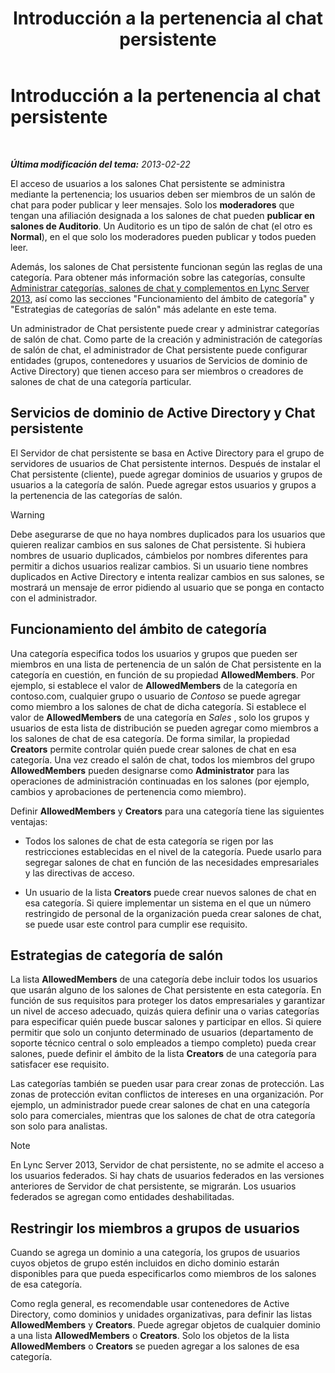 ﻿---
title: Introducción a la pertenencia al chat persistente
TOCTitle: Introducción a la pertenencia al chat persistente
ms:assetid: 900392d6-6e9f-4dae-93d6-39d7474409ef
ms:mtpsurl: https://technet.microsoft.com/es-es/library/Gg398730(v=OCS.15)
ms:contentKeyID: 48276008
ms.date: 01/07/2017
mtps_version: v=OCS.15
ms.translationtype: HT
---

# Introducción a la pertenencia al chat persistente

 

_**Última modificación del tema:** 2013-02-22_

El acceso de usuarios a los salones Chat persistente se administra mediante la pertenencia; los usuarios deben ser miembros de un salón de chat para poder publicar y leer mensajes. Solo los **moderadores** que tengan una afiliación designada a los salones de chat pueden **publicar en salones de Auditorio**. Un Auditorio es un tipo de salón de chat (el otro es **Normal**), en el que solo los moderadores pueden publicar y todos pueden leer.

Además, los salones de Chat persistente funcionan según las reglas de una categoría. Para obtener más información sobre las categorías, consulte [Administrar categorías, salones de chat y complementos en Lync Server 2013](lync-server-2013-managing-categories-rooms-and-add-ins.md), así como las secciones "Funcionamiento del ámbito de categoría" y "Estrategias de categorías de salón" más adelante en este tema.

Un administrador de Chat persistente puede crear y administrar categorías de salón de chat. Como parte de la creación y administración de categorías de salón de chat, el administrador de Chat persistente puede configurar entidades (grupos, contenedores y usuarios de Servicios de dominio de Active Directory) que tienen acceso para ser miembros o creadores de salones de chat de una categoría particular.

## Servicios de dominio de Active Directory y Chat persistente

El Servidor de chat persistente se basa en Active Directory para el grupo de servidores de usuarios de Chat persistente internos. Después de instalar el Chat persistente (cliente), puede agregar dominios de usuarios y grupos de usuarios a la categoría de salón. Puede agregar estos usuarios y grupos a la pertenencia de las categorías de salón.

> [!WARNING]  
> Debe asegurarse de que no haya nombres duplicados para los usuarios que quieren realizar cambios en sus salones de Chat persistente. Si hubiera nombres de usuario duplicados, cámbielos por nombres diferentes para permitir a dichos usuarios realizar cambios. Si un usuario tiene nombres duplicados en Active Directory e intenta realizar cambios en sus salones, se mostrará un mensaje de error pidiendo al usuario que se ponga en contacto con el administrador.



## Funcionamiento del ámbito de categoría

Una categoría especifica todos los usuarios y grupos que pueden ser miembros en una lista de pertenencia de un salón de Chat persistente en la categoría en cuestión, en función de su propiedad **AllowedMembers**. Por ejemplo, si establece el valor de **AllowedMembers** de la categoría en contoso.com, cualquier grupo o usuario de *Contoso* se puede agregar como miembro a los salones de chat de dicha categoría. Si establece el valor de **AllowedMembers** de una categoría en *Sales* , solo los grupos y usuarios de esta lista de distribución se pueden agregar como miembros a los salones de chat de esa categoría. De forma similar, la propiedad **Creators** permite controlar quién puede crear salones de chat en esa categoría. Una vez creado el salón de chat, todos los miembros del grupo **AllowedMembers** pueden designarse como **Administrator** para las operaciones de administración continuadas en los salones (por ejemplo, cambios y aprobaciones de pertenencia como miembro).

Definir **AllowedMembers** y **Creators** para una categoría tiene las siguientes ventajas:

  - Todos los salones de chat de esta categoría se rigen por las restricciones establecidas en el nivel de la categoría. Puede usarlo para segregar salones de chat en función de las necesidades empresariales y las directivas de acceso.

  - Un usuario de la lista **Creators** puede crear nuevos salones de chat en esa categoría. Si quiere implementar un sistema en el que un número restringido de personal de la organización pueda crear salones de chat, se puede usar este control para cumplir ese requisito.

## Estrategias de categoría de salón

La lista **AllowedMembers** de una categoría debe incluir todos los usuarios que usarán alguno de los salones de Chat persistente en esta categoría. En función de sus requisitos para proteger los datos empresariales y garantizar un nivel de acceso adecuado, quizás quiera definir una o varias categorías para especificar quién puede buscar salones y participar en ellos. Si quiere permitir que solo un conjunto determinado de usuarios (departamento de soporte técnico central o solo empleados a tiempo completo) pueda crear salones, puede definir el ámbito de la lista **Creators** de una categoría para satisfacer ese requisito.

Las categorías también se pueden usar para crear zonas de protección. Las zonas de protección evitan conflictos de intereses en una organización. Por ejemplo, un administrador puede crear salones de chat en una categoría solo para comerciales, mientras que los salones de chat de otra categoría son solo para analistas.


> [!NOTE]
> En Lync Server 2013, Servidor de chat persistente, no se admite el acceso a los usuarios federados. Si hay chats de usuarios federados en las versiones anteriores de Servidor de chat persistente, se migrarán. Los usuarios federados se agregan como entidades deshabilitadas.



## Restringir los miembros a grupos de usuarios

Cuando se agrega un dominio a una categoría, los grupos de usuarios cuyos objetos de grupo estén incluidos en dicho dominio estarán disponibles para que pueda especificarlos como miembros de los salones de esa categoría.

Como regla general, es recomendable usar contenedores de Active Directory, como dominios y unidades organizativas, para definir las listas **AllowedMembers** y **Creators**. Puede agregar objetos de cualquier dominio a una lista **AllowedMembers** o **Creators**. Solo los objetos de la lista **AllowedMembers** o **Creators** se pueden agregar a los salones de esa categoría.

